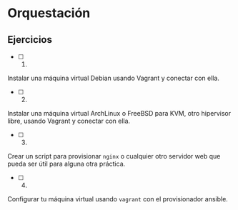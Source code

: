 # Orquestación

## Ejercicios

* [ ] 1. 
Instalar una máquina virtual Debian usando Vagrant y conectar con ella.

* [ ] 2. 
Instalar una máquina virtual ArchLinux o FreeBSD para KVM, otro hipervisor libre, usando Vagrant y conectar con ella. 

* [ ] 3. 
Crear un script para provisionar `nginx` o cualquier otro servidor web que pueda ser útil para alguna otra práctica.

* [ ] 4. 
Configurar tu máquina virtual usando `vagrant` con el provisionador ansible.
